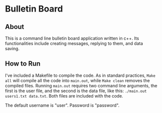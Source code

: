 
**Bulletin Board**
=

About
-------
This is a command line bulletin board application written in c++. Its functionalities include creating messages, replying to them, and data saving.

How to Run
-------
I've included a Makefile to compile the code. As in standard practices, `Make all` will compile all the code into `main.out`, while `Make clean` removes the compiled files. Running `main.out` requires two command line arguments, the first is the user file, and the second is the data file, like this: `./main.out users1.txt data.txt`. Both files are included with the code. 

The default username is "user". Password is "password".
